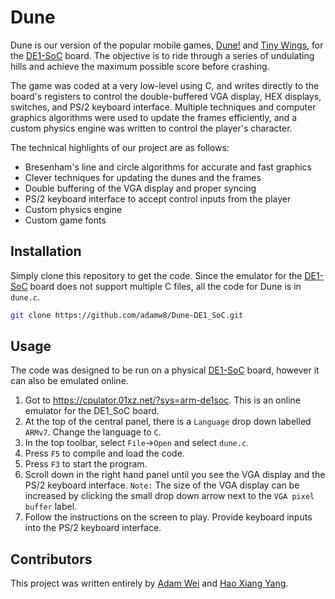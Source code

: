 # Dune
Dune is our version of the popular mobile games, [Dune!](https://play.google.com/store/apps/details?id=io.voodoo.dune&hl=en_CA&gl=US) and [Tiny Wings](https://apps.apple.com/ca/app/tiny-wings/id417817520), for the [DE1-SoC](https://www.terasic.com.tw/cgi-bin/page/archive.pl?Language=English&No=836) board.  The objective is to ride through a series of undulating hills and achieve the maximum possible score before crashing.

The game was coded at a very low-level using C, and writes directly to the board's registers to control the double-buffered VGA display, HEX displays, switches, and PS/2 keyboard interface.  Multiple techniques and computer graphics algorithms were used to update the frames efficiently, and a custom physics engine was written to control the player's character.

The technical highlights of our project are as follows:
* Bresenham's line and circle algorithms for accurate and fast graphics
* Clever techniques for updating the dunes and the frames
* Double buffering of the VGA display and proper syncing
* PS/2 keyboard interface to accept control inputs from the player
* Custom physics engine
* Custom game fonts

## Installation

Simply clone this repository to get the code.  Since the emulator for the [DE1-SoC](https://www.terasic.com.tw/cgi-bin/page/archive.pl?Language=English&No=836) board does not support multiple C files, all the code for Dune is in `dune.c`.

```bash
git clone https://github.com/adamw8/Dune-DE1_SoC.git
```

## Usage

The code was designed to be run on a physical [DE1-SoC](https://www.terasic.com.tw/cgi-bin/page/archive.pl?Language=English&No=836) board, however it can also be emulated online.

1. Got to https://cpulator.01xz.net/?sys=arm-de1soc.  This is an online emulator for the DE1_SoC board.
2. At the top of the central panel, there is a `Language` drop down labelled `ARMv7`. Change the language to `C`.
3. In the top toolbar, select `File`->`Open` and select `dune.c`.
4. Press `F5` to compile and load the code.
5. Press `F3` to start the program.
6. Scroll down in the right hand panel until you see the VGA display and the PS/2 keyboard interface.  `Note:` The size of the VGA display can be increased by clicking the small drop down arrow next to the `VGA pixel buffer` label.
7. Follow the instructions on the screen to play.  Provide keyboard inputs into the PS/2 keyboard interface.

## Contributors
This project was written entirely by [Adam Wei](https://github.com/adamw8) and [Hao Xiang Yang](https://github.com/hxyang123).
